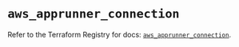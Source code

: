 # `aws_apprunner_connection`

Refer to the Terraform Registry for docs: [`aws_apprunner_connection`](https://registry.terraform.io/providers/hashicorp/aws/5.57.0/docs/resources/apprunner_connection).
